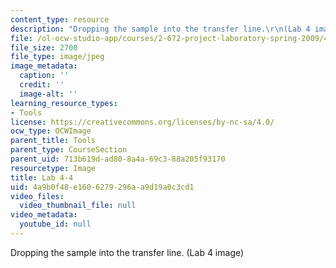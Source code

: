 ```yaml
---
content_type: resource
description: "Dropping the sample into the transfer line.\r\n(Lab 4 image)"
file: /ol-ocw-studio-app/courses/2-672-project-laboratory-spring-2009/4a9b0f48e1606279296aa9d19a0c3cd1_lab44.jpg
file_size: 2700
file_type: image/jpeg
image_metadata:
  caption: ''
  credit: ''
  image-alt: ''
learning_resource_types:
- Tools
license: https://creativecommons.org/licenses/by-nc-sa/4.0/
ocw_type: OCWImage
parent_title: Tools
parent_type: CourseSection
parent_uid: 713b619d-ad80-8a4a-69c3-88a205f93170
resourcetype: Image
title: Lab 4-4
uid: 4a9b0f48-e160-6279-296a-a9d19a0c3cd1
video_files:
  video_thumbnail_file: null
video_metadata:
  youtube_id: null
---
```

Dropping the sample into the transfer line.
(Lab 4 image)